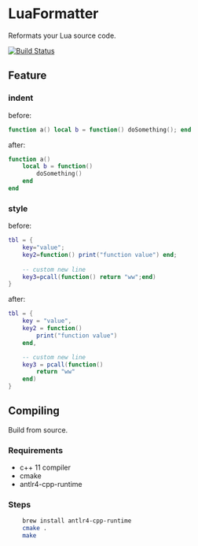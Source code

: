 # LuaFormatter

Reformats your Lua source code.

[![Build Status](https://travis-ci.org/Koihik/LuaFormatter.svg?branch=master)](https://travis-ci.org/Koihik/LuaFormatter)

## Feature

### indent
before:
```lua
function a() local b = function() doSomething(); end
```

after:
```lua
function a()
    local b = function()
        doSomething()
    end
end
```

### style
before:
```lua
tbl = {
    key="value";
    key2=function() print("function value") end;
    
    -- custom new line
    key3=pcall(function() return "ww";end)
}
```

after:
```lua
tbl = {
    key = "value",
    key2 = function()
        print("function value")
    end,

    -- custom new line
    key3 = pcall(function()
        return "ww"
    end)
}

```

## Compiling
Build from source.

### Requirements
* c++ 11 compiler
* cmake
* antlr4-cpp-runtime 

### Steps
```bash
    brew install antlr4-cpp-runtime
    cmake .
    make
```
